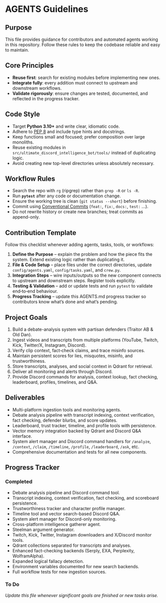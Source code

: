 # AGENTS Guidelines

## Purpose
This file provides guidance for contributors and automated agents working in this repository. Follow these rules to keep the codebase reliable and easy to maintain.

## Core Principles
- **Reuse first**: search for existing modules before implementing new ones.
- **Integrate fully**: every addition must connect to upstream and downstream workflows.
- **Validate rigorously**: ensure changes are tested, documented, and reflected in the progress tracker.

## Code Style
- Target **Python 3.10+** and write clear, idiomatic code.
- Adhere to [PEP 8](https://peps.python.org/pep-0008/) and include type hints and docstrings.
- Keep functions small and focused; prefer composition over large monoliths.
- Reuse existing modules in `src/ultimate_discord_intelligence_bot/tools/` instead of duplicating logic.
- Avoid creating new top-level directories unless absolutely necessary.

## Workflow Rules
- Search the repo with `rg` (ripgrep) rather than `grep -R` or `ls -R`.
- Run **`pytest`** after any code or documentation change.
- Ensure the working tree is clean (`git status --short`) before finishing.
- Commit using [Conventional Commits](https://www.conventionalcommits.org/) (`feat:`, `fix:`, `docs:`, `test:` …).
- Do not rewrite history or create new branches; treat commits as append-only.

## Contribution Template
Follow this checklist whenever adding agents, tasks, tools, or workflows:
1. **Define the Purpose** – explain the problem and how the piece fits the system. Extend existing logic rather than duplicating it.
2. **File & Code Setup** – place files under the correct directories, update `config/agents.yaml`, `config/tasks.yaml`, and `crew.py`.
3. **Integration Steps** – wire inputs/outputs so the new component connects to upstream and downstream steps. Register tools explicitly.
4. **Testing & Validation** – add or update tests and run `pytest` to validate end‑to‑end behaviour.
5. **Progress Tracking** – update this AGENTS.md progress tracker so contributors know what’s done and what’s pending.

## Project Goals
1. Build a debate-analysis system with partisan defenders (Traitor AB & Old Dan).
2. Ingest videos and transcripts from multiple platforms (YouTube, Twitch, Kick, Twitter/X, Instagram, Discord).
3. Verify clip context, fact‑check claims, and trace misinfo sources.
4. Maintain persistent scores for lies, misquotes, misinfo, and trustworthiness.
5. Store transcripts, analyses, and social context in Qdrant for retrieval.
6. Deliver all monitoring and alerts through Discord.
7. Provide Discord commands for analysis, context lookup, fact checking, leaderboard, profiles, timelines, and Q&A.

## Deliverables
- Multi-platform ingestion tools and monitoring agents.
- Debate analysis pipeline with transcript indexing, context verification, fact checking, defender blurbs, and score updates.
- Leaderboard, trust tracker, timeline, and profile tools with persistence.
- Vector memory integration backed by Qdrant and Discord Q&A interface.
- System alert manager and Discord command handlers for `/analyze`, `/context`, `/claim`, `/timeline`, `/profile`, `/leaderboard`, `/ask`, etc.
- Comprehensive documentation and tests for all new components.

## Progress Tracker
### Completed
- Debate analysis pipeline and Discord command tool.
- Transcript indexing, context verification, fact checking, and scoreboard persistence.
- Trustworthiness tracker and character profile manager.
- Timeline tool and vector search-based Discord Q&A.
- System alert manager for Discord-only monitoring.
- Cross-platform intelligence gatherer agent.
- Steelman argument generator.
- Twitch, Kick, Twitter, Instagram downloaders and X/Discord monitor tools.
- Qdrant collections separated for transcripts and analyses.
- Enhanced fact-checking backends (Serply, EXA, Perplexity, WolframAlpha).
- Expanded logical fallacy detection.
- Environment variables documented for new search backends.
- Full workflow tests for new ingestion sources.

### To Do

*Update this file whenever significant goals are finished or new tasks arise.*
